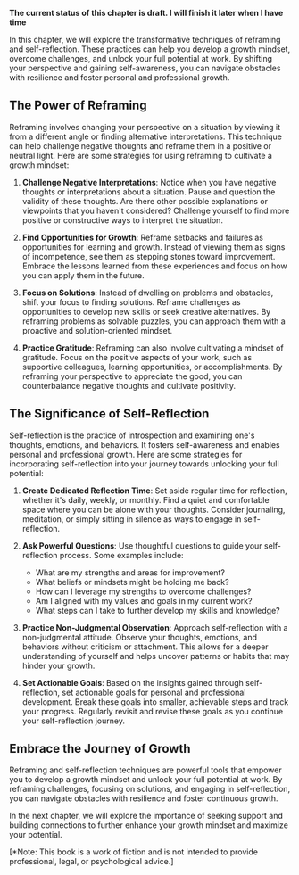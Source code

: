 **The current status of this chapter is draft. I will finish it later when I have time**

In this chapter, we will explore the transformative techniques of reframing and self-reflection. These practices can help you develop a growth mindset, overcome challenges, and unlock your full potential at work. By shifting your perspective and gaining self-awareness, you can navigate obstacles with resilience and foster personal and professional growth.

**The Power of Reframing**
--------------------------

Reframing involves changing your perspective on a situation by viewing it from a different angle or finding alternative interpretations. This technique can help challenge negative thoughts and reframe them in a positive or neutral light. Here are some strategies for using reframing to cultivate a growth mindset:

1. **Challenge Negative Interpretations**: Notice when you have negative thoughts or interpretations about a situation. Pause and question the validity of these thoughts. Are there other possible explanations or viewpoints that you haven't considered? Challenge yourself to find more positive or constructive ways to interpret the situation.

2. **Find Opportunities for Growth**: Reframe setbacks and failures as opportunities for learning and growth. Instead of viewing them as signs of incompetence, see them as stepping stones toward improvement. Embrace the lessons learned from these experiences and focus on how you can apply them in the future.

3. **Focus on Solutions**: Instead of dwelling on problems and obstacles, shift your focus to finding solutions. Reframe challenges as opportunities to develop new skills or seek creative alternatives. By reframing problems as solvable puzzles, you can approach them with a proactive and solution-oriented mindset.

4. **Practice Gratitude**: Reframing can also involve cultivating a mindset of gratitude. Focus on the positive aspects of your work, such as supportive colleagues, learning opportunities, or accomplishments. By reframing your perspective to appreciate the good, you can counterbalance negative thoughts and cultivate positivity.

**The Significance of Self-Reflection**
---------------------------------------

Self-reflection is the practice of introspection and examining one's thoughts, emotions, and behaviors. It fosters self-awareness and enables personal and professional growth. Here are some strategies for incorporating self-reflection into your journey towards unlocking your full potential:

1. **Create Dedicated Reflection Time**: Set aside regular time for reflection, whether it's daily, weekly, or monthly. Find a quiet and comfortable space where you can be alone with your thoughts. Consider journaling, meditation, or simply sitting in silence as ways to engage in self-reflection.

2. **Ask Powerful Questions**: Use thoughtful questions to guide your self-reflection process. Some examples include:

   * What are my strengths and areas for improvement?
   * What beliefs or mindsets might be holding me back?
   * How can I leverage my strengths to overcome challenges?
   * Am I aligned with my values and goals in my current work?
   * What steps can I take to further develop my skills and knowledge?
3. **Practice Non-Judgmental Observation**: Approach self-reflection with a non-judgmental attitude. Observe your thoughts, emotions, and behaviors without criticism or attachment. This allows for a deeper understanding of yourself and helps uncover patterns or habits that may hinder your growth.

4. **Set Actionable Goals**: Based on the insights gained through self-reflection, set actionable goals for personal and professional development. Break these goals into smaller, achievable steps and track your progress. Regularly revisit and revise these goals as you continue your self-reflection journey.

**Embrace the Journey of Growth**
---------------------------------

Reframing and self-reflection techniques are powerful tools that empower you to develop a growth mindset and unlock your full potential at work. By reframing challenges, focusing on solutions, and engaging in self-reflection, you can navigate obstacles with resilience and foster continuous growth.

In the next chapter, we will explore the importance of seeking support and building connections to further enhance your growth mindset and maximize your potential.

\[\*Note: This book is a work of fiction and is not intended to provide professional, legal, or psychological advice.\]
